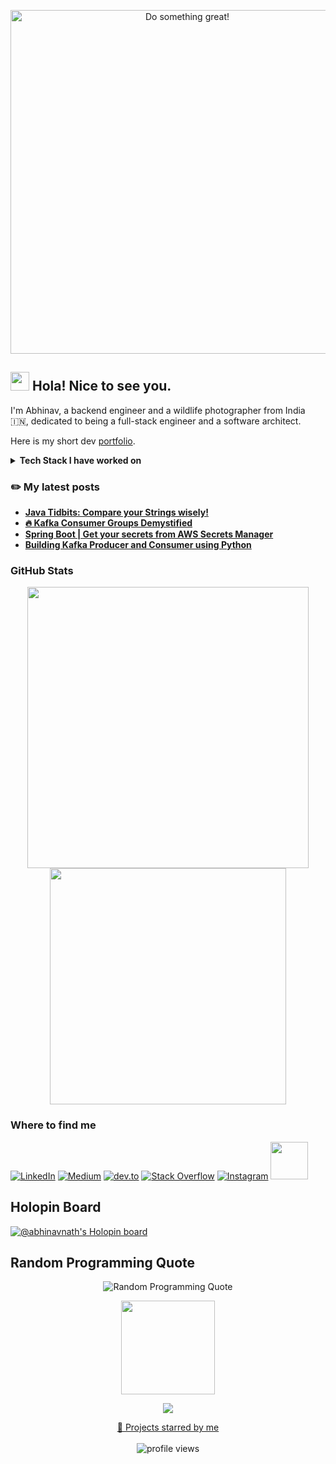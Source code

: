 <p align="center">
  <img src="../assets/do-something-great.gif" alt="Do something great!" width="550")
</p>


<h2><img src="https://emojis.slackmojis.com/emojis/images/1531849430/4246/blob-sunglasses.gif?1531849430" width="30"/> Hola! Nice to see you.</h2>

I'm Abhinav, a backend engineer and a wildlife photographer from India 🇮🇳, dedicated to being a full-stack engineer and a software architect.

Here is my short dev [portfolio](https://abhinav-nath.github.io/portfolio/).


<details>
  <summary><b>Tech Stack I have worked on</b></summary>
  <br/>
  <p align="left">
    <img src="https://img.shields.io/badge/Java-ED8B00?style=flat-square&logo=java&logoColor=white" alt="Java"/>
    <img src="https://img.shields.io/badge/c-%2300599C.svg?style=flat-square&logo=c&logoColor=white" alt="C"/>
    <img src="https://img.shields.io/badge/python-3670A0?style=flat-square&logo=python&logoColor=ffdd54" alt="Python"/>
    <img src="https://img.shields.io/badge/html5-%23E34F26.svg?style=flat-square&logo=html5&logoColor=white" alt="HTML5"/>
    <img src="https://img.shields.io/badge/javascript-%23323330.svg?style=flat-square&logo=javascript&logoColor=%23F7DF1E" alt="JavaScript"/>
    <img src="https://img.shields.io/badge/typescript-%23007ACC.svg?style=flat-square&logo=typescript&logoColor=white" alt="TypeScript"/>
    <img src="https://img.shields.io/badge/spring-%236DB33F.svg?style=flat-square&logo=spring&logoColor=white" alt="Spring"/>
    <img src="https://img.shields.io/badge/Hibernate-59666C?style=flat-square&logo=Hibernate&logoColor=white" alt="Hibernate"/>
    <img src="https://img.shields.io/badge/Apache%20Kafka-000?style=flat-square&logo=apachekafka" alt="Apache Kafka"/>
    <img src="https://img.shields.io/badge/-ElasticSearch-005571?style=flat-square&logo=elasticsearch" alt="ElasticSearch"/>
    <img src="https://img.shields.io/badge/Kibana-005571?style=flat-square&logo=Kibana&logoColor=white" alt="Kibana"/>
    <img src="https://img.shields.io/badge/Apache%20Spark-FDEE21?style=flat-square&logo=apachespark&logoColor=black" alt="Apache Spark"/>
    <img src="https://img.shields.io/badge/JWT-black?style=flat-square&logo=JSON%20web%20tokens" alt=""JWT/>
    <img src="https://img.shields.io/badge/cassandra-%231287B1.svg?style=flat-square&logo=apache-cassandra&logoColor=white" alt="Cassandra"/>
    <img src="https://img.shields.io/badge/MongoDB-%234ea94b.svg?style=flat-square&logo=mongodb&logoColor=white" alt="MongoDB"/>
    <img src="https://img.shields.io/badge/mysql-%2300f.svg?style=flat-square&logo=mysql&logoColor=white" alt="MySQL"/>
    <img src="https://img.shields.io/badge/postgres-%23316192.svg?style=flat-square&logo=postgresql&logoColor=white" alt="Postgres"/>
    <img src="https://img.shields.io/badge/redis-%23DD0031.svg?style=flat-square&logo=redis&logoColor=white" alt="Redis"/>
    <img src="https://img.shields.io/badge/Oracle-F80000?style=flat-square&logo=Oracle&logoColor=white" alt="Oracle"/>
    <img src="https://img.shields.io/badge/react-%2320232a.svg?style=flat-square&logo=react&logoColor=%2361DAFB" alt="React"/>
    <img src="https://img.shields.io/badge/angular-%23DD0031.svg?style=flat-square&logo=angular&logoColor=white" alt="Angular"/>
    <img src="https://img.shields.io/badge/css3-%231572B6.svg?style=flat-square&logo=css3&logoColor=white" alt="CSS3"/>
    <img src="https://img.shields.io/badge/docker-%230db7ed.svg?style=flat-square&logo=docker&logoColor=white" alt="Docker"/>
    <img src="https://img.shields.io/badge/kubernetes-%23326ce5.svg?style=flat-square&logo=kubernetes&logoColor=white" alt="Kubernetes"/>
    <img src="https://img.shields.io/badge/AWS-%23FF9900.svg?style=flat-square&logo=amazon-aws&logoColor=white" alt="AWS"/>
    <img src="https://img.shields.io/badge/jenkins-%232C5263.svg?style=flat-square&logo=jenkins&logoColor=white" alt="Jenkins"/>
    <img src="https://img.shields.io/badge/apache%20tomcat-%23F8DC75.svg?style=flat-square&logo=apache-tomcat&logoColor=black" alt="Apache Tomcat"/>
    <img src="https://img.shields.io/badge/Gradle-02303A.svg?style=flat-square&logo=Gradle&logoColor=white" alt="Gradle"/>
    <img src="https://img.shields.io/badge/Apache%20Maven-C71A36?style=flat-square&logo=Apache%20Maven&logoColor=white" alt="Apache Maven"/>
    <img src="https://img.shields.io/badge/NPM-%23000000.svg?style=flat-square&logo=npm&logoColor=white" alt=""/>
    <img src="https://img.shields.io/badge/bitbucket-%230047B3.svg?style=flat-square&logo=bitbucket&logoColor=white" alt=""/>
    <img src="https://img.shields.io/badge/git-%23F05033.svg?style=flat-square&logo=git&logoColor=white" alt="Git"/>
    <img src="https://img.shields.io/badge/github-%23121011.svg?style=flat-square&logo=github&logoColor=white" alt="GitHub"/>
    <img src="https://img.shields.io/badge/gitlab-%23181717.svg?style=flat-square&logo=gitlab&logoColor=white" alt="Gitlab"/>
    <img src="https://img.shields.io/badge/-PERFORCE%20HELIX-00AEEF?style=flat-square&logo=Perforce&logoColor=white" alt="Perforce Helix"/>
    <img src="https://img.shields.io/badge/subversion-%23809CC9.svg?style=flat-square&logo=subversion&logoColor=white" alt="Apache Subversion"/>
    <img src="https://img.shields.io/badge/-Swagger-%23Clojure?style=flat-square&logo=swagger&logoColor=white" alt="Swagger"/>
    <img src="https://img.shields.io/badge/shell_script-%23121011.svg?style=flat-square&logo=gnu-bash&logoColor=white" alt="Shell Script"/>
    <img src="https://img.shields.io/badge/Markdown-000000?style=flat-square&logo=markdown&logoColor=white" alt="Markdown"/>
    <img src="https://img.shields.io/badge/Postman-FF6C37?style=flat-square&logo=postman&logoColor=white" alt="Postman"/>
    <img src="https://img.shields.io/badge/jira-%230A0FFF.svg?style=flat-square&logo=jira&logoColor=white" alt="Jira"/>
    <img src="https://img.shields.io/badge/Linux-FCC624?style=flat-square&logo=linux&logoColor=black" alt="Linux"/>
    <img src="https://img.shields.io/badge/mac%20os-000000?style=flat-square&logo=macos&logoColor=F0F0F0" alt="MacOS"/>
    <img src="https://img.shields.io/badge/Windows-0078D6?style=flat-square&logo=windows&logoColor=white" alt="Windows"/>
  </p>
</details>

### ✏️ My latest posts

- **[Java Tidbits: Compare your Strings wisely!](https://dev.to/abhinav_nath/java-tidbits-compare-your-strings-wisely-2g2)**
- **[🔥 Kafka Consumer Groups Demystified](https://medium.com/@abhinav-nath/kafka-consumer-groups-demystified-2fc873034b17)**
- **[Spring Boot | Get your secrets from AWS Secrets Manager](https://medium.com/@abhinav-nath/spring-boot-get-your-secrets-from-aws-secrets-manager-e339403199f9)**
- **[Building Kafka Producer and Consumer using Python](https://medium.com/@abhinav-nath/building-kafka-producer-and-consumer-using-python-7e1e7ad4d2d1)**


### GitHub Stats

<div align="center">
  <img src="https://github-readme-streak-stats.herokuapp.com?user=abhinav-nath&theme=tokyonight&hide_border=true&date_format=j%20M%5B%20Y%5D" width="450" />
  <img src="https://github-readme-stats.vercel.app/api/top-langs/?username=abhinav-nath&theme=tokyonight&hide_border=false&include_all_commits=true&count_private=true&layout=compact&hide_border=true" width="378" />
</div>

### Where to find me

[![LinkedIn](https://img.shields.io/badge/-Linkedin-blue?logo=linkedin&style=flat)](https://www.linkedin.com/in/abhinav-nath/)
[![Medium](https://img.shields.io/badge/Medium-12100E?style=flat&logo=medium&logoColor=white)](https://medium.com/@abhinav-nath)
[![dev.to](https://img.shields.io/badge/dev.to-0A0A0A?style=flat&logo=devdotto&logoColor=white)](https://dev.to/abhinav_nath)
[![Stack Overflow](https://img.shields.io/badge/-Stack%20Overflow-orange?logo=stack-overflow&logoColor=white&style=flat)](https://stackoverflow.com/users/10371864/abhinav) 
[![Instagram](https://img.shields.io/badge/Instagram-E4405F?style=flat&logo=instagram&logoColor=white)](https://www.instagram.com/a.spell.of.pixels/)
<a href="https://www.chess.com/member/kakarot90">
  <img width="60" src="https://user-images.githubusercontent.com/48696735/208755728-9201a20d-32af-4014-923b-b88763825601.png" />
</a>

## Holopin Board

[![@abhinavnath's Holopin board](https://holopin.me/abhinavnath)](https://holopin.io/@abhinavnath)

## Random Programming Quote

<p align="center">
  <img src="https://quotes-github-readme.vercel.app/api?type=horizontal&theme=nord" alt="Random Programming Quote" />
</p>

<p align="center">
  <a href="https://buymeacoffee.com/abhinav_nath"><img src="https://cdn.buymeacoffee.com/buttons/v2/default-yellow.png" width="150"/></a>
</p>

<p align="center">
  <img src="https://capsule-render.vercel.app/api?type=waving&color=gradient&height=60&section=footer"/>
</p>

<p align="center">
  <a href="https://github.com/abhinav-nath?tab=stars">🌟 Projects starred by me</a><br/><br/>
  <img src="https://komarev.com/ghpvc/?username=abhinav-nath&color=red&style=plastic" alt="profile views" />
</p>

